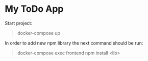 # My ToDo App

Start project:

> docker-compose up

In order to add new npm library the next command should be run:

> docker-compose exec frontend npm install \<lib\>
